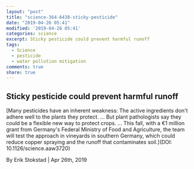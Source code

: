 ```yaml
---
layout: "post"
title: "science-364-6438-sticky-pesticide"
date: "2019-04-26 05:41"
modified: '2019-04-26 05:41'
categories: science
excerpt: Sticky pesticide could prevent harmful runoff
tags:
  - Science
  - pesticide
  - water pollution mitigation
comments: true
share: true
---
```


## Sticky pesticide could prevent harmful runoff

[Many pesticides have an inherent weakness: The active ingredients don't adhere well to the plants they protect. ... But plant pathologists say they could be a flexible new way to protect crops. ... This fall, with a €1 million grant from Germany's Federal Ministry of Food and Agriculture, the team will test the approach in vineyards in southern Germany, which could reduce copper spraying and the runoff that contaminates soil.](DOI: 10.1126/science.aaw3720)

By Erik Stokstad | Apr 26th, 2019
